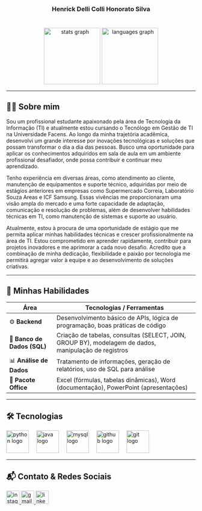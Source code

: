 <h3 align="center">Henrick Delli Colli Honorato Silva</h3>

###

<br clear="both">

<div align="center">
  <img src="https://github-readme-stats.vercel.app/api?username=hdelli21&hide_title=false&hide_rank=false&show_icons=true&include_all_commits=true&count_private=true&disable_animations=false&theme=dark&locale=en&hide_border=false" height="150" alt="stats graph"  />
  <img src="https://github-readme-stats.vercel.app/api/top-langs?username=hdelli21&locale=en&hide_title=false&layout=compact&card_width=320&langs_count=5&theme=dark&hide_border=false" height="150" alt="languages graph"  />
</div>

---

## 👨‍💻 Sobre mim 
Sou um profissional estudante apaixonado pela área de Tecnologia da Informação (TI) e atualmente estou cursando o Tecnólogo em Gestão de TI na Universidade Facens. Ao longo da minha trajetória acadêmica, desenvolvi um grande interesse por inovações tecnológicas e soluções que possam transformar o dia a dia das pessoas. Busco uma oportunidade para aplicar os conhecimentos adquiridos em sala de aula em um ambiente profissional desafiador, onde possa contribuir e continuar meu aprendizado.

Tenho experiência em diversas áreas, como atendimento ao cliente, manutenção de equipamentos e suporte técnico, adquiridas por meio de estágios anteriores em empresas como Supermercado Correia, Laboratório Souza Areas e ICF Samsung. Essas vivências me proporcionaram uma visão ampla do mercado e uma forte capacidade de adaptação, comunicação e resolução de problemas, além de desenvolver habilidades técnicas em TI, como manutenção de sistemas e suporte ao usuário.

Atualmente, estou à procura de uma oportunidade de estágio que me permita aplicar minhas habilidades técnicas e crescer profissionalmente na área de TI. Estou comprometido em aprender rapidamente, contribuir para projetos inovadores e me aprimorar a cada novo desafio. Acredito que a combinação de minha dedicação, flexibilidade e paixão por tecnologia me permitirá agregar valor à equipe e ao desenvolvimento de soluções criativas.

---

## 🚀 Minhas Habilidades

| Área                   | Tecnologias / Ferramentas |
|-------------------------|---------------------------|
| ⚙️ **Backend**           | Desenvolvimento básico de APIs, lógica de programação, boas práticas de código |
| 🐘 **Banco de Dados (SQL)** | Criação de tabelas, consultas (SELECT, JOIN, GROUP BY), modelagem de dados, manipulação de registros |
| 📊 **Análise de Dados** | Tratamento de informações, geração de relatórios, uso de SQL para análise |
| 📝 **Pacote Office**    | Excel (fórmulas, tabelas dinâmicas), Word (documentação), PowerPoint (apresentações) |

---

## 🛠️ Tecnologias

<div align="left">
  <img src="https://skillicons.dev/icons?i=py" height="60" alt="python logo"  />
  <img width="12" />
  <img src="https://skillicons.dev/icons?i=java" height="60" alt="java logo"  />
  <img width="12" />
  <img src="https://skillicons.dev/icons?i=mysql" height="60" alt="mysql logo"  />
  <img width="12" />
  <img src="https://skillicons.dev/icons?i=github" height="60" alt="github logo"  />
  <img width="12" />
  <img src="https://skillicons.dev/icons?i=git" height="60" alt="git logo"  />
</div>

---

## 📬 Contato & Redes Sociais

<div align="left">
  <a href="https://www.instagram.com/h.delli_" target="_blank">
    <img src="https://img.shields.io/static/v1?message=Instagram&logo=instagram&label=&color=E4405F&logoColor=white&labelColor=&style=for-the-badge" height="35" alt="instagram logo"  />
  </a>
  <a href="mailto:henrick401@gmail.com" target="_blank">
    <img src="https://img.shields.io/static/v1?message=Gmail&logo=gmail&label=&color=D14836&logoColor=white&labelColor=&style=for-the-badge" height="35" alt="gmail logo"  />
  </a>
  <a href="https://www.linkedin.com/in/henrick-delli-colli" target="_blank">
    <img src="https://img.shields.io/static/v1?message=LinkedIn&logo=linkedin&label=&color=0077B5&logoColor=white&labelColor=&style=for-the-badge" height="35" alt="linkedin logo"  />
  </a>
</div>
